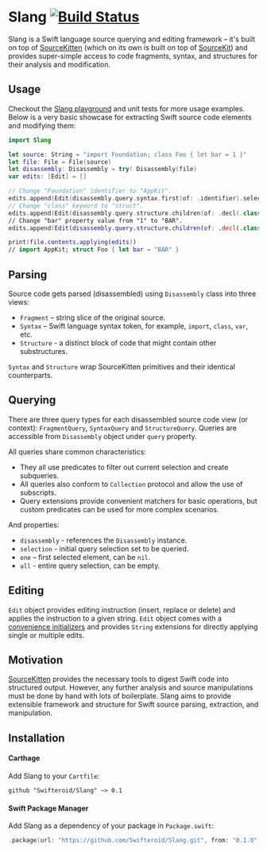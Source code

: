 # Slang [![Build Status](https://travis-ci.org/Swifteroid/Slang.svg?branch=master)](https://travis-ci.org/Swifteroid/Slang)

Slang is a Swift language source querying and editing framework – it's built on top of [SourceKitten](https://github.com/jpsim/SourceKitten) (which on its own is built on top of [SourceKit](https://github.com/apple/swift/tree/master/tools/SourceKit)) and provides super-simple access to code fragments, syntax, and structures for their analysis and modification.

## Usage

Checkout the [Slang playground](/Playground.playground) and unit tests for more usage examples. Below is a very basic showcase for extracting Swift source code elements and modifying them:

```swift
import Slang

let source: String = "import Foundation; class Foo { let bar = 1 }"
let file: File = File(source)
let disassembly: Disassembly = try! Disassembly(file)
var edits: [Edit] = []

// Change "Foundation" identifier to "AppKit".
edits.append(Edit(disassembly.query.syntax.first(of: .identifier).select(where: { $0.contents == "Foundation" }).one!, "AppKit"))
// Change "class" keyword to "struct".
edits.append(Edit(disassembly.query.structure.children(of: .decl(.class)).syntax.first(of: .keyword).one!, "struct"))
// Change "bar" property value from "1" to "BAR".
edits.append(Edit(disassembly.query.structure.children(of: .decl(.class)).syntax.last(of: .number).one!, "\"BAR\""))

print(file.contents.applying(edits))
// import AppKit; struct Foo { let bar = "BAR" }
```

## Parsing

Source code gets parsed (disassembled) using `Disassembly` class into three views:

- `Fragment` – string slice of the original source.
- `Syntax` – Swift language syntax token, for example, `import`, `class`, `var`, etc.
- `Structure` - a distinct block of code that might contain other substructures.

`Syntax` and `Structure` wrap SourceKitten primitives and their identical counterparts.

## Querying

There are three query types for each disassembled source code view (or context): `FragmentQuery`, `SyntaxQuery` and `StructureQuery`. Queries are accessible from `Disassembly` object under `query` property.

All queries share common characteristics:

- They all use predicates to filter out current selection and create subqueries.
- All queries also conform to `Collection` protocol and allow the use of subscripts.
- Query extensions provide convenient matchers for basic operations, but custom predicates can be used for more complex scenarios.

And properties:

- `disassembly` - references the `Disassembly` instance.
- `selection` - initial query selection set to be queried.
- `one` – first selected element, can be `nil`.
- `all` - entire query selection, can be empty.

## Editing

`Edit` object provides editing instruction (insert, replace or delete) and applies the instruction to a given string. `Edit` object comes with a [convenience initializers](/source/Slang/Source/Source.Edit.swift#L8-L26) and provides `String` extensions for directly applying single or multiple edits.

## Motivation

[SourceKitten](https://github.com/jpsim/SourceKitten) provides the necessary tools to digest Swift code into structured output. However, any further analysis and source manipulations must be done by hand with lots of boilerplate. Slang aims to provide extensible framework and structure for Swift source parsing, extraction, and manipulation.

## Installation

#### Carthage

Add Slang to your `Cartfile`:

```
github "Swifteroid/Slang" ~> 0.1
```

#### Swift Package Manager

Add Slang as a dependency of your package in `Package.swift`:

```swift
.package(url: "https://github.com/Swifteroid/Slang.git", from: "0.1.0")
```
